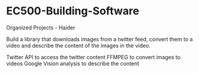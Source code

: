 # EC500-Building-Software
Organized Projects - Haider 

Build a library that downloads images from a twitter feed, convert
them to a video and describe the content of the images in the video.

Twitter API to access the twitter content
FFMPEG to convert images to videos
Google Vision analysis to describe the content 
